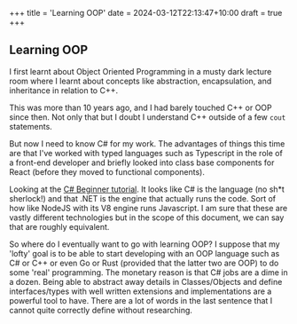 +++
title = 'Learning OOP'
date = 2024-03-12T22:13:47+10:00
draft = true
+++

## Learning OOP

I first learnt about Object Oriented Programming in a musty dark lecture room where I learnt about concepts like abstraction, encapsulation, and inheritance in relation to C++.

This was more than 10 years ago, and I had barely touched C++ or OOP since then. Not only that but I doubt I understand C++ outside of a few `cout` statements.

But now I need to know C# for my work. The advantages of things this time are that I've worked with typed languages such as Typescript in the role of a front-end developer and briefly looked into class base components for React (before they moved to functional components).

Looking at the [C# Beginner tutorial](https://learn.microsoft.com/en-us/dotnet/csharp/tour-of-csharp/). It looks like C# is the language (no sh\*t sherlock!) and that .NET is the engine that actually runs the code. Sort of how like NodeJS with its V8 engine runs Javascript. I am sure that these are vastly different technologies but in the scope of this document, we can say that are roughly equivalent.

So where do I eventually want to go with learning OOP? I suppose that my 'lofty' goal is to be able to start developing with an OOP language such as C# or C++ or even Go or Rust (provided that the latter two are OOP) to do some 'real' programming. The monetary reason is that C# jobs are a dime in a dozen. Being able to abstract away details in Classes/Objects and define interfaces/types with well written extensions and implementations are a powerful tool to have. There are a lot of words in the last sentence that I cannot quite correctly define without researching.
